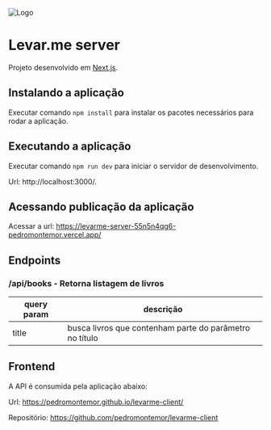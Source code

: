 ![Logo](https://pedromontemor.github.io/levarme-client/assets/img/logo-levarme.png)

# Levar.me server

Projeto desenvolvido em [Next.js](https://nextjs.org/).

## Instalando a aplicação

Executar comando `npm install` para instalar os pacotes necessários para rodar a aplicação. 

## Executando a aplicação

Executar comando `npm run dev` para iniciar o servidor de desenvolvimento. 

Url: http://localhost:3000/.

## Acessando publicação da aplicação

Acessar a url: https://levarme-server-55n5n4qg6-pedromontemor.vercel.app/

## Endpoints

### /api/books - Retorna listagem de livros
|query param|descrição|
|---|---|
|title|busca livros que contenham parte do parâmetro no título

## Frontend


A API é consumida pela aplicação abaixo:

Url: https://pedromontemor.github.io/levarme-client/

Repositório: https://github.com/pedromontemor/levarme-client